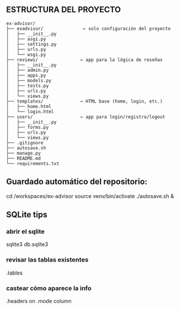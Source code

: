 ## ESTRUCTURA DEL PROYECTO

```
ex-advisor/
├── exadvisor/               ← solo configuración del proyecto
│   ├── __init__.py
│   ├── asgi.py
│   ├── settings.py
│   ├── urls.py
│   └── wsgi.py
├── reviews/                ← app para la lógica de reseñas
│   ├── __init__.py
│   ├── admin.py
│   ├── apps.py
│   ├── models.py
│   ├── tests.py
│   ├── urls.py
│   └── views.py
├── templates/              ← HTML base (home, login, etc.)
│   ├── home.html
│   └── login.html
├── users/                  ← app para login/registro/logout
│   ├── __init__.py
│   ├── forms.py
│   ├── urls.py
│   └── views.py
├── .gitignore
├── autosave.sh
├── manage.py
├── README.md
└── requirements.txt
```

## Guardado automático del repositorio: 
cd /workspaces/ex-advisor
source venv/bin/activate
./autosave.sh &

## SQLite tips

### abrir el sqlite
sqlite3 db.sqlite3

### revisar las tablas existentes
.tables

### castear cómo aparece la info
.headers on
.mode column
